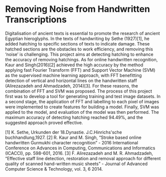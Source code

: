 # Removing Noise from Handwritten Transcriptions

Digitalisation of ancient texts is essential to promote the research of ancient Egyptian hieroglyphs. In the texts of handwriting by Sethe (1927)[1], he added hatching to specific sections of texts to indicate damage. These hatched sections are the obstacles to work efficiency, and removing this ‘noise’ is challenging. This project aims at detecting hatching to enhance the accuracy of removing hatchings. As for online handwritten recognition, Kaur and Singh(2016)[2] achieved the high accuracy by the method applying fast Fourier Transform (FFT) and Support Vector Machine (SVM) as the supervised machine learning approach, with FFT benefitting detection of vertical and horizontal lines on the handwritten staff (Alirezazadeh and Ahmadzadeh, 2014)[3]. For these reasons, the combination of FFT and SVM was proposed. The process of this project first was to develop a tool for generating training and test image datasets. In a second stage, the application of FFT and labelling to each pixel of images were implemented to create features for building a model. Finally, SVM was applied to the model, and evaluation of the model was then performed. The maximum accuracy of detecting hatching reached 94.49%, and the suggested approach proved effective. 

[1] K. Sethe, Urkunden der 18.Dynastie. J.C.Hinrichs'sche buchhandlung,1927.
[2] R. Kaur and M. Singh, “Stroke based online handwritten Gurmukhi character recognition” - 2016 International Conference on Advances in Computing, Communications and Informatics (ICACCI), pp. 598-601, 2016.
[3] F. Alirezazadeh and M. R. Ahmadzadeh, “Effective staff line detection, restoration and removal approach for different quality of scanned hand-written music sheets” - Journal of Advanced Computer Science & Technology, vol. 3, 6 2014.

